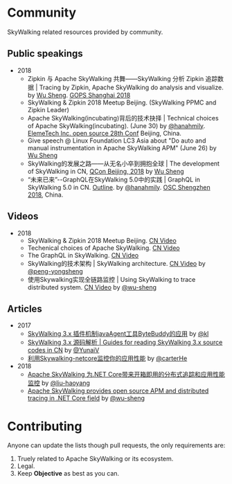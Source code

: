 # Community
SkyWalking related resources provided by community.

## Public speakings
- 2018
  * Zipkin 与 Apache SkyWalking 共舞——SkyWalking 分析 Zipkin 追踪数据 | Tracing by Zipkin, Apache SkyWalking do analysis and visualize. by [Wu Sheng](https://github.com/wu-sheng). [GOPS Shanghai 2018](https://www.bagevent.com/event/1450060)
  * SkyWalking & Zipkin 2018 Meetup Beijing. (SkyWalking PPMC and Zipkin Leader)
  * Apache SkyWalking(incubating)背后的技术抉择 | Technical choices of Apache SkyWalking(incubating). (June 30) by [@hanahmily](https://github.com/hanahmily). [ElemeTech Inc. open source 28th Conf](https://mp.weixin.qq.com/s/1ZkiJsU5PxurS6Lwea8UFQ) Beijing, China.
  * Give speech @ Linux Foundation LC3 Asia about "Do auto and manual instrumentation in Apache SkyWalking APM" (June 26) by [Wu Sheng](https://github.com/wu-sheng)
  * SkyWalking的发展之路——从无名小卒到拥抱全球 | The development of SkyWalking in CN, [QCon Beijing, 2018](https://2018.qconbeijing.com/presentation/445) by [Wu Sheng](https://github.com/wu-sheng)
  * “未来已来”--GraphQL在SkyWalking 5.0中的实践 | GraphQL in SkyWalking 5.0 in CN. [Outline](/vidoes/1.GraphQL-in-SkyWalking.md). by [@hanahmily](https://github.com/hanahmily). [OSC Shengzhen 2018](https://www.oschina.net/event/2274785), China.

## Videos
- 2018
  * SkyWalking & Zipkin 2018 Meetup Beijing. [CN Video](https://www.itdks.com/eventlist/detail/2375)
  * Techenical choices of Apache SkyWalking. [CN Video](https://www.itdks.com/dakalive/detail/13626)
  * The GraphQL in SkyWalking. [CN Video](https://www.itdks.com/dakalive/detail/10557)
  * SkyWalking的技术架构 | SkyWalking architecture. [CN Video](http://www.itdks.com/dakalive/detail/9913) by [@peng-yongsheng](https://github.com/peng-yongsheng)
  * 使用Skywalking实现全链路监控 | Using SkyWalking to trace distributed system. [CN Video](http://www.itdks.com/dakalive/detail/6179) by [@wu-sheng](https://github.com/wu-sheng)

## Articles
- 2017
  * [SkyWalking 3.x 插件机制javaAgent工具ByteBuddy的应用](http://www.kailing.pub/article/index/arcid/178.html) by [@kl](https://github.com/klboke)
  * [SkyWalking 3.x 源码解析 | Guides for reading SkyWalking 3.x source codes in CN](http://www.iocoder.cn/categories/SkyWalking/) by [@YunaiV](https://github.com/YunaiV)
  * [利用Skywalking-netcore监控你的应用性能](https://www.jianshu.com/p/3ddd986c7581) by [@carterHe](https://github.com/carterHe)
- 2018
  * [Apache SkyWalking 为.NET Core带来开箱即用的分布式追踪和应用性能监控](http://blog.liuhaoyang.me/skywalking/2018/05/23/skywalking-dotnet-v02-release/) by [@liu-haoyang](https://github.com/liuhaoyang)
  * [Apache SkyWalking provides open source APM and distributed tracing in .NET Core field](https://medium.com/@AsfSkyWalking/apache-skywalking-provides-open-source-apm-and-distributed-tracing-in-net-core-field-ee4eca9f4f54) by [@wu-sheng](https://github.com/wu-sheng)

# Contributing
Anyone can update the lists though pull requests, the only requirements are: 
1. Truely related to Apache SkyWalking or its ecosystem.
1. Legal.
1. Keep **Objective** as best as you can.
